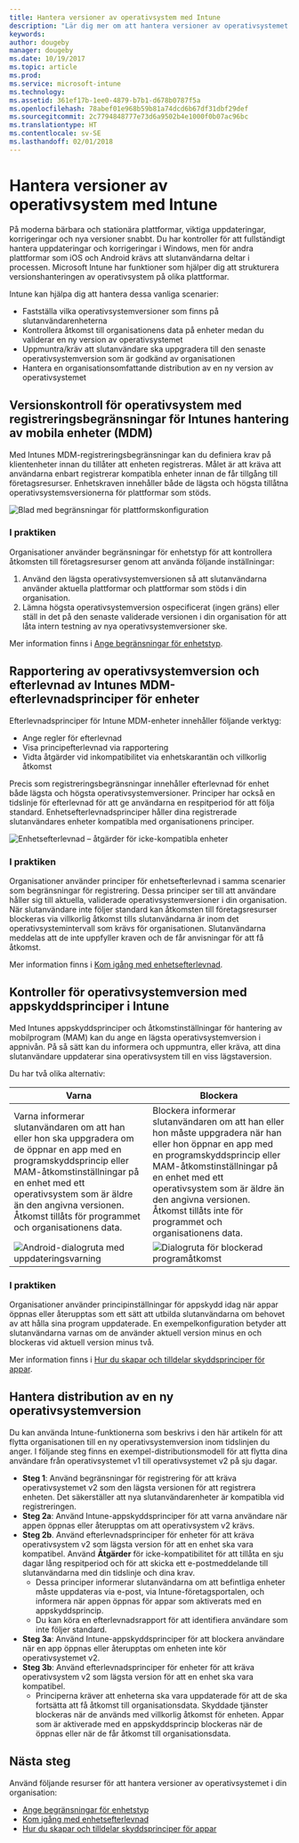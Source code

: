 ```yaml
---
title: Hantera versioner av operativsystem med Intune
description: "Lär dig mer om att hantera versioner av operativsystemet på plattformar med Microsoft Intune."
keywords: 
author: dougeby
manager: dougeby
ms.date: 10/19/2017
ms.topic: article
ms.prod: 
ms.service: microsoft-intune
ms.technology: 
ms.assetid: 361ef17b-1ee0-4879-b7b1-d678b0787f5a
ms.openlocfilehash: 78abef01e968b59b81a74dcd6b67df31dbf29def
ms.sourcegitcommit: 2c7794848777e73d6a9502b4e1000f0b07ac96bc
ms.translationtype: HT
ms.contentlocale: sv-SE
ms.lasthandoff: 02/01/2018
---
```

# <a name="manage-operating-system-versions-with-intune"></a>Hantera versioner av operativsystem med Intune
På moderna bärbara och stationära plattformar, viktiga uppdateringar, korrigeringar och nya versioner snabbt. Du har kontroller för att fullständigt hantera uppdateringar och korrigeringar i Windows, men för andra plattformar som iOS och Android krävs att slutanvändarna deltar i processen.  Microsoft Intune har funktioner som hjälper dig att strukturera versionshanteringen av operativsystem på olika plattformar.

Intune kan hjälpa dig att hantera dessa vanliga scenarier: 
- Fastställa vilka operativsystemversioner som finns på slutanvändarenheterna
- Kontrollera åtkomst till organisationens data på enheter medan du validerar en ny version av operativsystemet
- Uppmuntra/kräv att slutanvändare ska uppgradera till den senaste operativsystemversion som är godkänd av organisationen
- Hantera en organisationsomfattande distribution av en ny version av operativsystemet
  
## <a name="operating-system-version-control-using-intune-mobile-device-management-mdm-enrollment-restrictions"></a>Versionskontroll för operativsystem med registreringsbegränsningar för Intunes hantering av mobila enheter (MDM)
Med Intunes MDM-registreringsbegränsningar kan du definiera krav på klientenheter innan du tillåter att enheten registreras. Målet är att kräva att användarna enbart registrerar kompatibla enheter innan de får tillgång till företagsresurser. Enhetskraven innehåller både de lägsta och högsta tillåtna operativsystemsversionerna för plattformar som stöds.
 
![Blad med begränsningar för plattformskonfiguration](./media/os-version-platform-configurations.png) 
 
### <a name="in-practice"></a>I praktiken
Organisationer använder begränsningar för enhetstyp för att kontrollera åtkomsten till företagsresurser genom att använda följande inställningar: 
1. Använd den lägsta operativsystemversionen så att slutanvändarna använder aktuella plattformar och plattformar som stöds i din organisation. 
2. Lämna högsta operativsystemversion ospecificerat (ingen gräns) eller ställ in det på den senaste validerade versionen i din organisation för att låta intern testning av nya operativsystemversioner ske.

Mer information finns i [Ange begränsningar för enhetstyp](https://docs.microsoft.com/intune/enrollment-restrictions-set#set-device-type-restrictions).
 
## <a name="operating-system-version-reporting-and-compliance-with-intune-mdm-device-compliance-policies"></a>Rapportering av operativsystemversion och efterlevnad av Intunes MDM-efterlevnadsprinciper för enheter
Efterlevnadsprinciper för Intune MDM-enheter innehåller följande verktyg: 
- Ange regler för efterlevnad
- Visa principefterlevnad via rapportering
- Vidta åtgärder vid inkompatibilitet via enhetskarantän och villkorlig åtkomst

Precis som registreringsbegränsningar innehåller efterlevnad för enhet både lägsta och högsta operativsystemversioner. Principer har också en tidslinje för efterlevnad för att ge användarna en respitperiod för att följa standard. Enhetsefterlevnadsprinciper håller dina registrerade slutanvändares enheter kompatibla med organisationens principer.

![Enhetsefterlevnad – åtgärder för icke-kompatibla enheter](./media/os-version-actions-noncompliance.png) 

### <a name="in-practice"></a>I praktiken
Organisationer använder principer för enhetsefterlevnad i samma scenarier som begränsningar för registrering. Dessa principer ser till att användare håller sig till aktuella, validerade operativsystemversioner i din organisation. När slutanvändare inte följer standard kan åtkomsten till företagsresurser blockeras via villkorlig åtkomst tills slutanvändarna är inom det operativsystemintervall som krävs för organisationen. Slutanvändarna meddelas att de inte uppfyller kraven och de får anvisningar för att få åtkomst.   

Mer information finns i [Kom igång med enhetsefterlevnad](https://docs.microsoft.com/intune/device-compliance-get-started).
 
## <a name="operating-system-version-controls-using-intune-app-protection-policies"></a>Kontroller för operativsystemversion med appskyddsprinciper i Intune    
Med Intunes appskyddsprinciper och åtkomstinställningar för hantering av mobilprogram (MAM) kan du ange en lägsta operativsystemversion i appnivån. På så sätt kan du informera och uppmuntra, eller kräva, att dina slutanvändare uppdaterar sina operativsystem till en viss lägstaversion.
 
Du har två olika alternativ: 

|Varna  |Blockera  |
|---------|---------|
|Varna informerar slutanvändaren om att han eller hon ska uppgradera om de öppnar en app med en programskyddsprincip eller MAM-åtkomstinställningar på en enhet med ett operativsystem som är äldre än den angivna versionen. Åtkomst tillåts för programmet och organisationens data.|Blockera informerar slutanvändaren om att han eller hon måste uppgradera när han eller hon öppnar en app med en programskyddsprincip eller MAM-åtkomstinställningar på en enhet med ett operativsystem som är äldre än den angivna versionen. Åtkomst tillåts inte för programmet och organisationens data.|
|![Android-dialogruta med uppdateringsvarning](./media/os-version-update-warning.png)    |![Dialogruta för blockerad programåtkomst](./media/os-version-access-blocked.png)          |

 
### <a name="in-practice"></a>I praktiken
Organisationer använder principinställningar för appskydd idag när appar öppnas eller återupptas som ett sätt att utbilda slutanvändarna om behovet av att hålla sina program uppdaterade. En exempelkonfiguration betyder att slutanvändarna varnas om de använder aktuell version minus en och blockeras vid aktuell version minus två.
 
Mer information finns i [Hur du skapar och tilldelar skyddsprinciper för appar](https://docs.microsoft.com/intune/app-protection-policies).

## <a name="managing-a-new-operating-system-version-rollout"></a>Hantera distribution av en ny operativsystemversion
Du kan använda Intune-funktionerna som beskrivs i den här artikeln för att flytta organisationen till en ny operativsystemversion inom tidslinjen du anger. I följande steg finns en exempel-distributionsmodell för att flytta dina användare från operativsystemet v1 till operativsystemet v2 på sju dagar.
- **Steg 1**: Använd begränsningar för registrering för att kräva operativsystemet v2 som den lägsta versionen för att registrera enheten. Det säkerställer att nya slutanvändarenheter är kompatibla vid registreringen.
- **Steg 2a**: Använd Intune-appskyddsprinciper för att varna användare när appen öppnas eller återupptas om att operativsystem v2 krävs.
- **Steg 2b**. Använd efterlevnadsprinciper för enheter för att kräva operativsystem v2 som lägsta version för att en enhet ska vara kompatibel. Använd **Åtgärder** för icke-kompatibilitet för att tillåta en sju dagar lång respitperiod och för att skicka ett e-postmeddelande till slutanvändarna med din tidslinje och dina krav.
  -  Dessa principer informerar slutanvändarna om att befintliga enheter måste uppdateras via e-post, via Intune-företagsportalen, och informera när appen öppnas för appar som aktiverats med en appskyddsprincip.
  - Du kan köra en efterlevnadsrapport för att identifiera användare som inte följer standard. 
- **Steg 3a**: Använd Intune-appskyddsprinciper för att blockera användare när en app öppnas eller återupptas om enheten inte kör operativsystemet v2.
- **Steg 3b**: Använd efterlevnadsprinciper för enheter för att kräva operativsystem v2 som lägsta version för att en enhet ska vara kompatibel.
  - Principerna kräver att enheterna ska vara uppdaterade för att de ska fortsätta att få åtkomst till organisationsdata. Skyddade tjänster blockeras när de används med villkorlig åtkomst för enheten. Appar som är aktiverade med en appskyddsprincip blockeras när de öppnas eller när de får åtkomst till organisationsdata.

## <a name="next-steps"></a>Nästa steg
Använd följande resurser för att hantera versioner av operativsystemet i din organisation: 

- [Ange begränsningar för enhetstyp](https://docs.microsoft.com/intune/enrollment-restrictions-set#set-device-type-restrictions)
- [Kom igång med enhetsefterlevnad](https://docs.microsoft.com/intune/device-compliance-get-started)
- [Hur du skapar och tilldelar skyddsprinciper för appar](https://docs.microsoft.com/intune/app-protection-policies)
